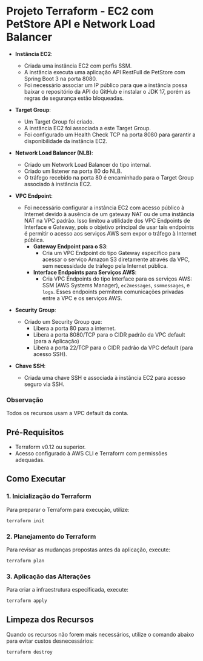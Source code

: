 # Projeto Terraform - EC2 com PetStore API e Network Load Balancer

- **Instância EC2**:
    - Criada uma instância EC2 com perfis SSM.
    - A instância executa uma aplicação API RestFull de PetStore com Spring Boot 3 na porta 8080.
    - Foi necessário associar um IP público para que a instância possa baixar o repositório da API do GitHub e instalar o JDK 17, porém as regras de segurança estão bloqueadas.
- **Target Group**:
    - Um Target Group foi criado.
    - A instância EC2 foi associada a este Target Group.
    - Foi configurado um Health Check TCP na porta 8080 para garantir a disponibilidade da instância EC2.

- **Network Load Balancer (NLB)**:
    - Criado um Network Load Balancer do tipo internal.
    - Criado um listener na porta 80 do NLB.
    - O tráfego recebido na porta 80 é encaminhado para o Target Group associado à instância EC2.
- **VPC Endpoint**:
  - Foi necessário configurar a instância EC2 com acesso público à Internet devido à ausência de um gateway NAT ou de uma instância NAT na VPC padrão. Isso limitou a utilidade dos VPC Endpoints de Interface e Gateway, pois o objetivo principal de usar tais endpoints é permitir o acesso aos serviços AWS sem expor o tráfego à Internet pública.
    - **Gateway Endpoint para o S3**:
        - Cria um VPC Endpoint do tipo Gateway específico para acessar o serviço Amazon S3 diretamente através da VPC, sem necessidade de tráfego pela Internet pública.
    - **Interface Endpoints para Serviços AWS**:
        - Cria VPC Endpoints do tipo Interface para os serviços AWS: SSM (AWS Systems Manager), `ec2messages`, `ssmmessages`, e `logs`. Esses endpoints permitem comunicações privadas entre a VPC e os serviços AWS.
- **Security Group**:
    - Criado um Security Group que:
        - Libera a porta 80 para a internet.
        - Libera a porta 8080/TCP para o CIDR padrão da VPC default (para a Aplicação)
        - Libera a porta 22/TCP para o CIDR padrão da VPC default (para acesso SSH).

- **Chave SSH**:
    - Criada uma chave SSH e associada à instância EC2 para acesso seguro via SSH.

### Observação

Todos os recursos usam a VPC default da conta.

## Pré-Requisitos
- Terraform v0.12 ou superior.
- Acesso configurado à AWS CLI e Terraform com permissões adequadas.

## Como Executar

### 1. Inicialização do Terraform
Para preparar o Terraform para execução, utilize:
```bash
terraform init
```

### 2. Planejamento do Terraform
Para revisar as mudanças propostas antes da aplicação, execute:
```bash
terraform plan
```

### 3. Aplicação das Alterações
Para criar a infraestrutura especificada, execute:
```bash
terraform apply
```

## Limpeza dos Recursos
Quando os recursos não forem mais necessários, utilize o comando abaixo para evitar custos desnecessários:
```bash
terraform destroy
```